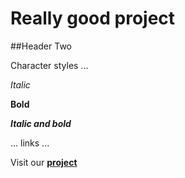 # Really good project

##Header Two

Character styles ...

  _Italic_

  **Bold**

  _**Italic and bold**_

... links ...

Visit our [**project**](https://github.com/ReunionRdbioseq2309/really_good_project)

